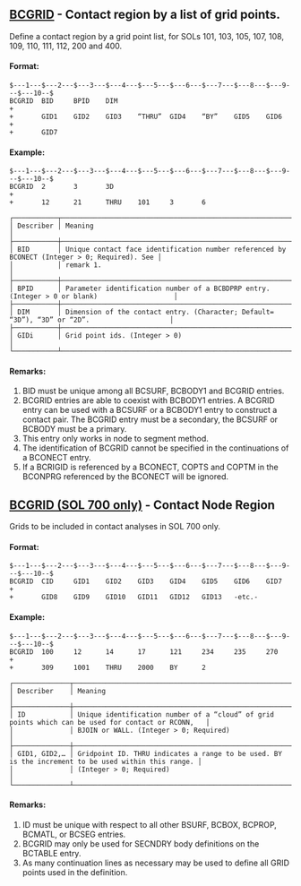 ## [BCGRID](https://help.hexagonmi.com/bundle/MSC_Nastran_2022.4/page/Nastran_Combined_Book/qrg/bulkab/TOC.BCGRID.xhtml) - Contact region by a list of grid points.

Define a contact region by a grid point list, for SOLs 101, 103, 105, 107, 108, 109, 110, 111, 112, 200 and 400.

#### Format:

```nastran
$---1---$---2---$---3---$---4---$---5---$---6---$---7---$---8---$---9---$---10--$
BCGRID  BID     BPID    DIM                                             +       
+       GID1    GID2    GID3    “THRU”  GID4    “BY”    GID5    GID6    +       
+       GID7                                                                    
```

#### Example:

```nastran
$---1---$---2---$---3---$---4---$---5---$---6---$---7---$---8---$---9---$---10--$
BCGRID  2       3       3D                                              +       
+       12      21      THRU    101     3       6                               
```

```text
┌───────────┬──────────────────────────────────────────────────────────────────────────────────────────────┐
│ Describer │ Meaning                                                                                      │
├───────────┼──────────────────────────────────────────────────────────────────────────────────────────────┤
│ BID       │ Unique contact face identification number referenced by BCONECT (Integer > 0; Required). See │
│           │ remark 1.                                                                                    │
├───────────┼──────────────────────────────────────────────────────────────────────────────────────────────┤
│ BPID      │ Parameter identification number of a BCBDPRP entry. (Integer > 0 or blank)                   │
├───────────┼──────────────────────────────────────────────────────────────────────────────────────────────┤
│ DIM       │ Dimension of the contact entry. (Character; Default= “3D”), “3D” or “2D”.                    │
├───────────┼──────────────────────────────────────────────────────────────────────────────────────────────┤
│ GIDi      │ Grid point ids. (Integer > 0)                                                                │
└───────────┴──────────────────────────────────────────────────────────────────────────────────────────────┘
```

#### Remarks:

1. BID must be unique among all BCSURF, BCBODY1 and BCGRID entries.
2. BCGRID entries are able to coexist with BCBODY1 entries. A BCGRID entry can be used with a BCSURF or a BCBODY1 entry to construct a contact pair. The BCGRID entry must be a secondary, the BCSURF or BCBODY must be a primary.
3. This entry only works in node to segment method.
4. The identification of BCGRID cannot be specified in the continuations of a BCONECT entry.
5. If a BCRIGID is referenced by a BCONECT, COPTS and COPTM in the BCONPRG referenced by the BCONECT will be ignored.

## [BCGRID (SOL 700 only)](https://help.hexagonmi.com/bundle/MSC_Nastran_2022.4/page/Nastran_Combined_Book/qrg/bulkab/TOC.BCGRID.SOL.700.only.xhtml) - Contact Node Region

Grids to be included in contact analyses in SOL 700 only.

#### Format:

```nastran
$---1---$---2---$---3---$---4---$---5---$---6---$---7---$---8---$---9---$---10--$
BCGRID  CID     GID1    GID2    GID3    GID4    GID5    GID6    GID7    +
+       GID8    GID9    GID10   GID11   GID12   GID13   -etc.-
```

#### Example:

```nastran
$---1---$---2---$---3---$---4---$---5---$---6---$---7---$---8---$---9---$---10--$
BCGRID  100     12      14      17      121     234     235     270     +
+       309     1001    THRU    2000    BY      2
```

```text
┌──────────────┬────────────────────────────────────────────────────────────────────────────────────────────────────┐
│ Describer    │ Meaning                                                                                            │
├──────────────┼────────────────────────────────────────────────────────────────────────────────────────────────────┤
│ ID           │ Unique identification number of a “cloud” of grid points which can be used for contact or RCONN,   │
│              │ BJOIN or WALL. (Integer > 0; Required)                                                             │
├──────────────┼────────────────────────────────────────────────────────────────────────────────────────────────────┤
│ GID1, GID2,… │ Gridpoint ID. THRU indicates a range to be used. BY is the increment to be used within this range. │
│              │ (Integer > 0; Required)                                                                            │
└──────────────┴────────────────────────────────────────────────────────────────────────────────────────────────────┘
```

#### Remarks:

1. ID must be unique with respect to all other BSURF, BCBOX, BCPROP, BCMATL, or BCSEG entries.
2. BCGRID may only be used for SECNDRY body definitions on the BCTABLE entry.
3. As many continuation lines as necessary may be used to define all GRID points used in the definition.
